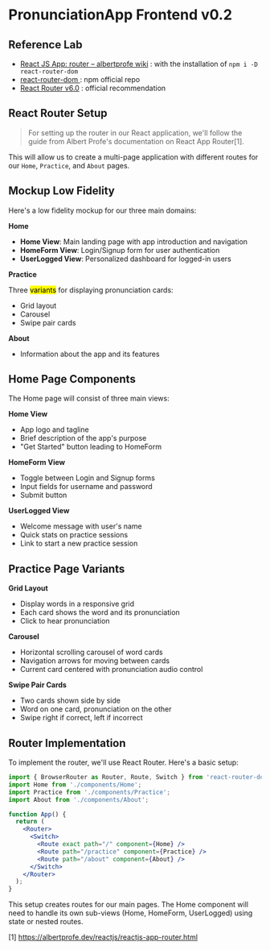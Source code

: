 # PronunciationApp Frontend v0.2

## Reference Lab

- [React JS App: router – albertprofe wiki](https://albertprofe.dev/reactjs/reactjs-app-router.html) : with the installation of `npm i -D react-router-dom`
- [react-router-dom ](https://www.npmjs.com/package/react-router-dom) : npm official repo
- [React Router v6.0](https://reactrouter.com/) : official recommendation

## React Router Setup

> For setting up the router in our React application, we'll follow the guide from Albert Profe's documentation on React App Router[1]. 

This will allow us to create a multi-page application with different routes for our `Home`, `Practice`, and `About` pages.

## Mockup Low Fidelity

Here's a low fidelity mockup for our three main domains:

**Home**

- **Home View**: Main landing page with app introduction and navigation
- **HomeForm View**: Login/Signup form for user authentication
- **UserLogged View**: Personalized dashboard for logged-in users

**Practice**

Three <mark>variants</mark> for displaying pronunciation cards:

- Grid layout
- Carousel
- Swipe pair cards

**About**

- Information about the app and its features

## Home Page Components

The Home page will consist of three main views:

**Home View**

- App logo and tagline
- Brief description of the app's purpose
- "Get Started" button leading to HomeForm

**HomeForm View**

- Toggle between Login and Signup forms
- Input fields for username and password
- Submit button

**UserLogged View**

- Welcome message with user's name
- Quick stats on practice sessions
- Link to start a new practice session

## Practice Page Variants

**Grid Layout**

- Display words in a responsive grid
- Each card shows the word and its pronunciation
- Click to hear pronunciation

**Carousel**

- Horizontal scrolling carousel of word cards
- Navigation arrows for moving between cards
- Current card centered with pronunciation audio control

**Swipe Pair Cards**

- Two cards shown side by side
- Word on one card, pronunciation on the other
- Swipe right if correct, left if incorrect

## Router Implementation

To implement the router, we'll use React Router. Here's a basic setup:

```jsx
import { BrowserRouter as Router, Route, Switch } from 'react-router-dom';
import Home from './components/Home';
import Practice from './components/Practice';
import About from './components/About';

function App() {
  return (
    <Router>
      <Switch>
        <Route exact path="/" component={Home} />
        <Route path="/practice" component={Practice} />
        <Route path="/about" component={About} />
      </Switch>
    </Router>
  );
}
```

This setup creates routes for our main pages. The Home component will need to handle its own sub-views (Home, HomeForm, UserLogged) using state or nested routes.

[1] https://albertprofe.dev/reactjs/reactjs-app-router.html
